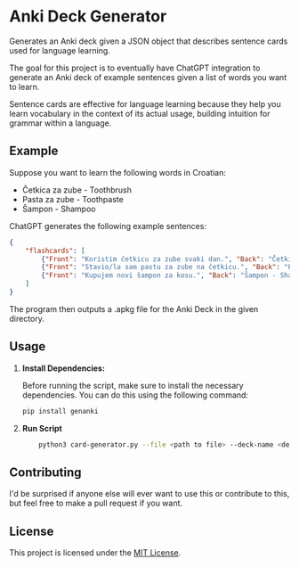# Anki Deck Generator

Generates an Anki deck given a JSON object that describes sentence cards used for language learning.

The goal for this project is to eventually have ChatGPT integration to generate an Anki deck of example sentences given a list of words you want to learn.

Sentence cards are effective for language learning because they help you learn vocabulary in the context of its actual usage, building intuition for grammar within a language.

## Example

Suppose you want to learn the following words in Croatian:

- Četkica za zube - Toothbrush
- Pasta za zube - Toothpaste
- Šampon - Shampoo

ChatGPT generates the following example sentences:

```json
{
    "flashcards": [
        {"Front": "Koristim četkicu za zube svaki dan.", "Back": "Četkica za zube - Toothbrush"},
        {"Front": "Stavio/la sam pastu za zube na četkicu.", "Back": "Pasta za zube - Toothpaste, staviti (to apply)"},
        {"Front": "Kupujem novi šampon za kosu.", "Back": "Šampon - Shampoo"}
    ]
}
```

The program then outputs a .apkg file for the Anki Deck in the given directory.


## Usage

1. **Install Dependencies:**

   Before running the script, make sure to install the necessary dependencies. You can do this using the following command:

   ```bash
   pip install genanki
   ```

 2. **Run Script**
    ```bash
        python3 card-generator.py --file <path to file> --deck-name <deckname>
    ```

## Contributing

I'd be surprised if anyone else will ever want to use this or contribute to this, but feel free to make a pull request if you want.

## License

This project is licensed under the [MIT License](https://opensource.org/licenses/MIT).


